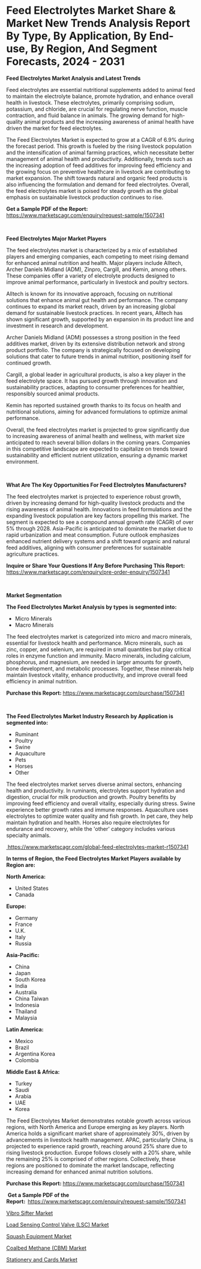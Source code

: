 <p><h1>Feed Electrolytes Market Share & Market New Trends Analysis Report By Type, By Application, By End-use, By Region, And Segment Forecasts, 2024 - 2031</h1></p><p><strong>Feed Electrolytes Market Analysis and Latest Trends</strong></p>
<p><p>Feed electrolytes are essential nutritional supplements added to animal feed to maintain the electrolyte balance, promote hydration, and enhance overall health in livestock. These electrolytes, primarily comprising sodium, potassium, and chloride, are crucial for regulating nerve function, muscle contraction, and fluid balance in animals. The growing demand for high-quality animal products and the increasing awareness of animal health have driven the market for feed electrolytes.</p><p>The Feed Electrolytes Market is expected to grow at a CAGR of 6.9% during the forecast period. This growth is fueled by the rising livestock population and the intensification of animal farming practices, which necessitate better management of animal health and productivity. Additionally, trends such as the increasing adoption of feed additives for improving feed efficiency and the growing focus on preventive healthcare in livestock are contributing to market expansion. The shift towards natural and organic feed products is also influencing the formulation and demand for feed electrolytes. Overall, the feed electrolytes market is poised for steady growth as the global emphasis on sustainable livestock production continues to rise.</p></p>
<p><strong>Get a Sample PDF of the Report:&nbsp;</strong> <a href="https://www.marketscagr.com/enquiry/request-sample/1507341">https://www.marketscagr.com/enquiry/request-sample/1507341</a></p>
<p>&nbsp;</p>
<p><strong>Feed Electrolytes Major Market Players</strong></p>
<p><p>The feed electrolytes market is characterized by a mix of established players and emerging companies, each competing to meet rising demand for enhanced animal nutrition and health. Major players include Alltech, Archer Daniels Midland (ADM), Zinpro, Cargill, and Kemin, among others. These companies offer a variety of electrolyte products designed to improve animal performance, particularly in livestock and poultry sectors.</p><p>Alltech is known for its innovative approach, focusing on nutritional solutions that enhance animal gut health and performance. The company continues to expand its market reach, driven by an increasing global demand for sustainable livestock practices. In recent years, Alltech has shown significant growth, supported by an expansion in its product line and investment in research and development.</p><p>Archer Daniels Midland (ADM) possesses a strong position in the feed additives market, driven by its extensive distribution network and strong product portfolio. The company is strategically focused on developing solutions that cater to future trends in animal nutrition, positioning itself for continued growth.</p><p>Cargill, a global leader in agricultural products, is also a key player in the feed electrolyte space. It has pursued growth through innovation and sustainability practices, adapting to consumer preferences for healthier, responsibly sourced animal products.</p><p>Kemin has reported sustained growth thanks to its focus on health and nutritional solutions, aiming for advanced formulations to optimize animal performance.</p><p>Overall, the feed electrolytes market is projected to grow significantly due to increasing awareness of animal health and wellness, with market size anticipated to reach several billion dollars in the coming years. Companies in this competitive landscape are expected to capitalize on trends toward sustainability and efficient nutrient utilization, ensuring a dynamic market environment.</p></p>
<p>&nbsp;</p>
<p><strong>What Are The Key Opportunities For Feed Electrolytes Manufacturers?</strong></p>
<p><p>The feed electrolytes market is projected to experience robust growth, driven by increasing demand for high-quality livestock products and the rising awareness of animal health. Innovations in feed formulations and the expanding livestock population are key factors propelling this market. The segment is expected to see a compound annual growth rate (CAGR) of over 5% through 2028. Asia-Pacific is anticipated to dominate the market due to rapid urbanization and meat consumption. Future outlook emphasizes enhanced nutrient delivery systems and a shift toward organic and natural feed additives, aligning with consumer preferences for sustainable agriculture practices.</p></p>
<p><strong>Inquire or Share Your Questions If Any Before Purchasing This Report:</strong> <a href="https://www.marketscagr.com/enquiry/pre-order-enquiry/1507341">https://www.marketscagr.com/enquiry/pre-order-enquiry/1507341</a></p>
<p>&nbsp;</p>
<p><strong>Market Segmentation</strong></p>
<p><strong>The Feed Electrolytes Market Analysis by types is segmented into:</strong></p>
<p><ul><li>Micro Minerals</li><li>Macro Minerals</li></ul></p>
<p><p>The feed electrolytes market is categorized into micro and macro minerals, essential for livestock health and performance. Micro minerals, such as zinc, copper, and selenium, are required in small quantities but play critical roles in enzyme function and immunity. Macro minerals, including calcium, phosphorus, and magnesium, are needed in larger amounts for growth, bone development, and metabolic processes. Together, these minerals help maintain livestock vitality, enhance productivity, and improve overall feed efficiency in animal nutrition.</p></p>
<p><strong>Purchase this Report:&nbsp;</strong><a href="https://www.marketscagr.com/purchase/1507341">https://www.marketscagr.com/purchase/1507341</a></p>
<p>&nbsp;</p>
<p><strong>The Feed Electrolytes Market Industry Research by Application is segmented into:</strong></p>
<p><ul><li>Ruminant</li><li>Poultry</li><li>Swine</li><li>Aquaculture</li><li>Pets</li><li>Horses</li><li>Other</li></ul></p>
<p><p>The feed electrolytes market serves diverse animal sectors, enhancing health and productivity. In ruminants, electrolytes support hydration and digestion, crucial for milk production and growth. Poultry benefits by improving feed efficiency and overall vitality, especially during stress. Swine experience better growth rates and immune responses. Aquaculture uses electrolytes to optimize water quality and fish growth. In pet care, they help maintain hydration and health. Horses also require electrolytes for endurance and recovery, while the 'other' category includes various specialty animals.</p></p>
<p><a href="https://www.marketscagr.com/global-feed-electrolytes-market-r1507341">&nbsp;https://www.marketscagr.com/global-feed-electrolytes-market-r1507341</a></p>
<p><strong>In terms of Region, the Feed Electrolytes Market Players available by Region are:</strong></p>
<p>
    <p> <strong> North America: </strong>
        <ul>
            <li>United States</li>
            <li>Canada</li>
        </ul>
        </p> 
    <p> <strong> Europe: </strong>
        <ul>
            <li>Germany</li>
            <li>France</li>
            <li>U.K.</li>
            <li>Italy</li>
            <li>Russia</li>
        </ul>
        </p> 
    <p> <strong> Asia-Pacific: </strong>
        <ul>
            <li>China</li>
            <li>Japan</li>
            <li>South Korea</li>
            <li>India</li>
            <li>Australia</li>
            <li>China Taiwan</li>
            <li>Indonesia</li>
            <li>Thailand</li>
            <li>Malaysia</li>
        </ul>
        </p> 
    <p> <strong> Latin America: </strong>
        <ul>
            <li>Mexico</li>
            <li>Brazil</li>
            <li>Argentina Korea</li>
            <li>Colombia</li>
        </ul>
        </p> 
    <p> <strong> Middle East & Africa: </strong>
        <ul>
            <li>Turkey</li>
            <li>Saudi</li>
            <li>Arabia</li>
            <li>UAE</li>
            <li>Korea</li>
        </ul>
    </p>
    </p>
<p><p>The Feed Electrolytes Market demonstrates notable growth across various regions, with North America and Europe emerging as key players. North America holds a significant market share of approximately 30%, driven by advancements in livestock health management. APAC, particularly China, is projected to experience rapid growth, reaching around 25% share due to rising livestock production. Europe follows closely with a 20% share, while the remaining 25% is comprised of other regions. Collectively, these regions are positioned to dominate the market landscape, reflecting increasing demand for enhanced animal nutrition solutions.</p></p>
<p><strong>Purchase this Report: </strong><a href="https://www.marketscagr.com/purchase/1507341">https://www.marketscagr.com/purchase/1507341</a></p>
<p>&nbsp;<strong>Get a Sample PDF of the Report:&nbsp;&nbsp;</strong><a href="https://www.marketscagr.com/enquiry/request-sample/1507341">https://www.marketscagr.com/enquiry/request-sample/1507341</a></p>
<p><strong></strong></p>
<p><p><a href="https://www.linkedin.com/pulse/future-innovation-global-vibro-sifter-market-growth-opportunities-g3sbe?trackingId=GveG%2Fv8zTgul7zXcS9A0rQ%3D%3D">Vibro Sifter Market</a></p><p><a href="https://medium.com/@sdfe54f/how-regional-markets-are-adapting-to-load-sensing-control-valve-lsc-market-innovations-1a1570f6c304?postPublishedType=repub">Load Sensing Control Valve (LSC) Market</a></p><p><a href="https://issuu.com/reportprime-2/docs/squash-equipment-market-size-2030.p_1de43879cc1658">Squash Equipment Market</a></p><p><a href="https://medium.com/@sdfe54f/coalbed-methane-cbm-market-research-report-includes-analysis-on-market-size-share-and-growth-9d36f20094ee?postPublishedType=repub">Coalbed Methane (CBM) Market</a></p><p><a href="https://issuu.com/reportprime-2/docs/stationery-and-cards-market-size-20_7d5c8a679e72fc">Stationery and Cards Market</a></p></p>
